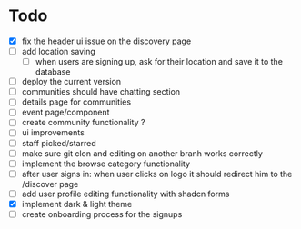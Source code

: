 # Todo
- [x] fix the header ui issue on the discovery page
- [ ] add location saving
    - [ ] when users are signing up, ask for their location and save it to the database
- [ ] deploy the current version
- [ ] communities should have chatting section
- [ ] details page for communities
- [ ] event page/component
- [ ] create community functionality ?
- [ ] ui improvements
- [ ] staff picked/starred
- [ ] make sure git clon and editing on another branh works correctly
- [ ] implement the browse category functionality
- [ ] after user signs in: when user clicks on logo it should redirect him to the /discover page
- [ ] add user profile editing functionality with shadcn forms
- [x] implement dark & light theme
- [ ] create onboarding process for the signups